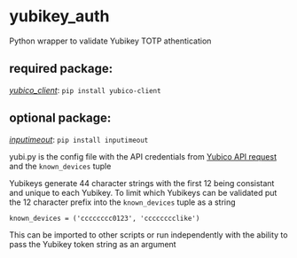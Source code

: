 # yubikey_auth
Python wrapper to validate Yubikey TOTP athentication

## required package:
*[yubico_client](https://github.com/Kami/python-yubico-client)*: `pip install yubico-client`

## optional package:  
*[inputimeout](https://github.com/johejo/inputimeout)*: `pip install inputimeout`

yubi.py is the config file with the API credentials from [Yubico API request](https://upgrade.yubico.com/getapikey/) and the `known_devices` tuple

Yubikeys generate 44 character strings with the first 12 being consistant and unique to each Yubikey.  To limit which Yubikeys can be validated put the 12 character prefix into the `known_devices` tuple as a string

`known_devices = ('cccccccc0123', 'cccccccclike')`

This can be imported to other scripts or run independently with the ability to pass the Yubikey token string as an argument
